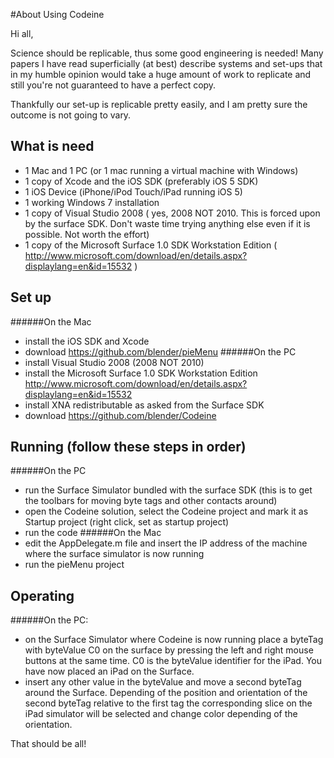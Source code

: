 #About Using Codeine

Hi all,

Science should be replicable, thus some good engineering is needed! Many papers I have read superficially (at best) describe systems and set-ups that in my humble opinion would take a huge amount of work to replicate and still you're not guaranteed to have a perfect copy.

Thankfully our set-up is replicable pretty easily, and I am pretty sure the outcome is not going to vary.

## What is need
*	1 Mac and 1 PC  (or 1 mac running a virtual machine with Windows)
*	1 copy of Xcode and the iOS SDK (preferably iOS 5 SDK)
*	1 iOS Device (iPhone/iPod Touch/iPad running iOS 5)
*	1 working Windows 7 installation
*	1 copy of Visual Studio 2008 ( yes, 2008 NOT 2010. This is forced upon by the surface SDK. Don't waste time trying anything else even if it is possible. Not worth the effort)
*	1 copy of the Microsoft Surface 1.0 SDK Workstation Edition ( http://www.microsoft.com/download/en/details.aspx?displaylang=en&id=15532 )


## Set up
######On the Mac
*	install the iOS SDK and Xcode
*	download https://github.com/blender/pieMenu 
######On the PC
*	install Visual Studio 2008 (2008 NOT 2010)
*	install the Microsoft Surface 1.0 SDK Workstation Edition http://www.microsoft.com/download/en/details.aspx?displaylang=en&id=15532
*	install XNA redistributable as asked from the Surface SDK
*	download https://github.com/blender/Codeine

## Running (follow these steps in order)
######On the PC
*	run the Surface Simulator bundled with the surface SDK (this is to get the toolbars for moving byte tags and other contacts around)
*	open the Codeine solution, select the Codeine project and mark it as Startup project (right click, set as startup project)
*	run the code
######On the Mac
*	edit the AppDelegate.m file and insert the IP address of the machine where the surface simulator is now running
*	run the pieMenu project

## Operating
######On the PC:
*	on the Surface Simulator where Codeine is now running place a byteTag with byteValue C0 on the surface by pressing the left and right mouse buttons at the same time. C0 is the byteValue identifier for the iPad. You have now placed an iPad on the Surface.
*	insert any other value in the byteValue and move a second byteTag around the Surface. Depending of the position and orientation of the second byteTag relative to the first tag the corresponding slice on the iPad simulator will be selected and change color depending of the orientation.


That should be all!